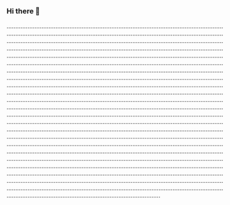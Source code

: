 ### Hi there 👋

............................................................................................................................................................................................................................................................................................................................................................................................................................................................................................................................................................................................................................................................................................................................................................................................................................................................................................................................................................................................................................................................................................................................................................................................................................................................................................................................................................................................................................................................................................................................................................................................................................................................................................................................................................................................................................................................................................................................................................................................................................................................................................................................................................................................................................................................................................................................................................................................................................................................................................................................................................................................................................................................................................................................................................................................................................................................................................................................................................................................................................................................